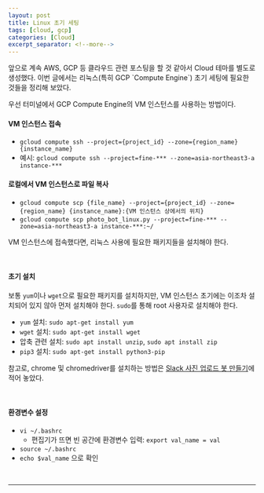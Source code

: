 ```yaml
---
layout: post
title: Linux 초기 세팅
tags: [cloud, gcp]
categories: [Cloud]
excerpt_separator: <!--more-->
---
```

<!--more-->앞으로 계속 AWS, GCP 등 클라우드 관련 포스팅을 할 것 같아서 Cloud 테마를 별도로 생성했다. 이번 글에서는 리눅스(특히 GCP `Compute Engine`) 초기 세팅에 필요한 것들을 정리해 보았다.

우선 터미널에서 GCP Compute Engine의 VM 인스턴스를 사용하는 방법이다.

#### VM 인스턴스 접속

- `gcloud compute ssh --project={project_id} --zone={region_name} {instance_name}`
- 예시: `gcloud compute ssh --project=fine-*** --zone=asia-northeast3-a instance-***`

#### 로컬에서 VM 인스턴스로 파일 복사

- `gcloud compute scp {file_name} --project={project_id} --zone={region_name} {instance_name}:{VM 인스턴스 상에서의 위치}`
- `gcloud compute scp photo_bot_linux.py --project=fine-*** --zone=asia-northeast3-a instance-***:~/`

VM 인스턴스에 접속했다면, 리눅스 사용에 필요한 패키지들을 설치해야 한다.

<br>

#### 초기 설치

보통 `yum`이나 `wget`으로 필요한 패키지를 설치하지만, VM 인스턴스 초기에는 이조차 설치되어 있지 않아 먼저 설치해야 한다. `sudo`를 통해 root 사용자로 설치해야 한다.

- `yum` 설치: `sudo apt-get install yum`
- `wget` 설치: `sudo apt-get install wget`
- 압축 관련 설치: `sudo apt install unzip`, `sudo apt install zip`
- `pip3` 설치: `sudo apt-get install python3-pip`

참고로, chrome 및 chromedriver를 설치하는 방법은 [Slack 사진 업로드 봇 만들기](https://sulmasulma.github.io/etc/2021/02/17/slack-photo-upload-bot.html)에 적어 놓았다.

<br>

#### 환경변수 설정
- `vi ~/.bashrc`
  - 편집기가 뜨면 빈 공간에 환경변수 입력: `export val_name = val`
- `source ~/.bashrc`
- `echo $val_name` 으로 확인

<br>

---
